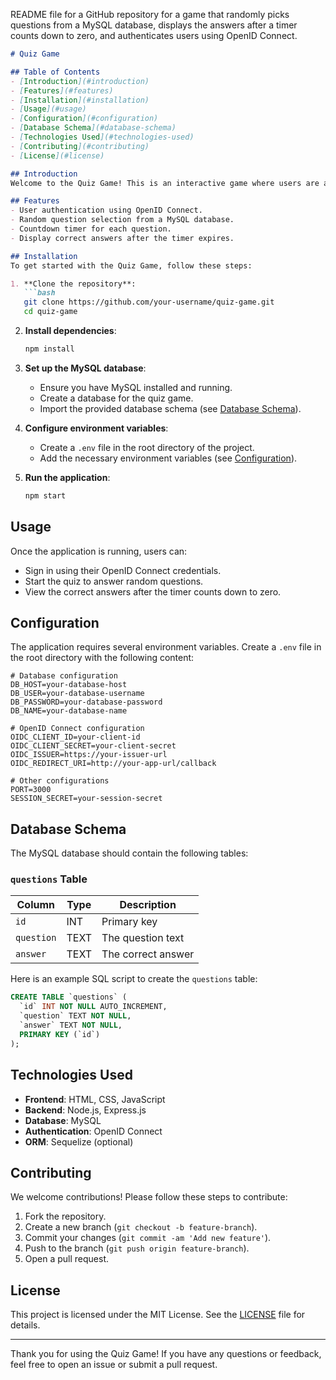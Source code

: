 README file for a GitHub repository for a game that randomly picks questions from a MySQL database, displays the answers after a timer counts down to zero, and authenticates users using OpenID Connect.
```markdown
# Quiz Game

## Table of Contents
- [Introduction](#introduction)
- [Features](#features)
- [Installation](#installation)
- [Usage](#usage)
- [Configuration](#configuration)
- [Database Schema](#database-schema)
- [Technologies Used](#technologies-used)
- [Contributing](#contributing)
- [License](#license)

## Introduction
Welcome to the Quiz Game! This is an interactive game where users are authenticated via OpenID Connect, presented with questions randomly selected from a MySQL database, and shown the answers after a timer counts down to zero. 

## Features
- User authentication using OpenID Connect.
- Random question selection from a MySQL database.
- Countdown timer for each question.
- Display correct answers after the timer expires.

## Installation
To get started with the Quiz Game, follow these steps:

1. **Clone the repository**:
   ```bash
   git clone https://github.com/your-username/quiz-game.git
   cd quiz-game
   ```

2. **Install dependencies**:
   ```bash
   npm install
   ```

3. **Set up the MySQL database**:
   - Ensure you have MySQL installed and running.
   - Create a database for the quiz game.
   - Import the provided database schema (see [Database Schema](#database-schema)).

4. **Configure environment variables**:
   - Create a `.env` file in the root directory of the project.
   - Add the necessary environment variables (see [Configuration](#configuration)).

5. **Run the application**:
   ```bash
   npm start
   ```

## Usage
Once the application is running, users can:
- Sign in using their OpenID Connect credentials.
- Start the quiz to answer random questions.
- View the correct answers after the timer counts down to zero.

## Configuration
The application requires several environment variables. Create a `.env` file in the root directory with the following content:

```env
# Database configuration
DB_HOST=your-database-host
DB_USER=your-database-username
DB_PASSWORD=your-database-password
DB_NAME=your-database-name

# OpenID Connect configuration
OIDC_CLIENT_ID=your-client-id
OIDC_CLIENT_SECRET=your-client-secret
OIDC_ISSUER=https://your-issuer-url
OIDC_REDIRECT_URI=http://your-app-url/callback

# Other configurations
PORT=3000
SESSION_SECRET=your-session-secret
```

## Database Schema
The MySQL database should contain the following tables:

### `questions` Table
| Column      | Type        | Description                  |
|-------------|-------------|------------------------------|
| `id`        | INT         | Primary key                  |
| `question`  | TEXT        | The question text            |
| `answer`    | TEXT        | The correct answer           |

Here is an example SQL script to create the `questions` table:

```sql
CREATE TABLE `questions` (
  `id` INT NOT NULL AUTO_INCREMENT,
  `question` TEXT NOT NULL,
  `answer` TEXT NOT NULL,
  PRIMARY KEY (`id`)
);
```

## Technologies Used
- **Frontend**: HTML, CSS, JavaScript
- **Backend**: Node.js, Express.js
- **Database**: MySQL
- **Authentication**: OpenID Connect
- **ORM**: Sequelize (optional)

## Contributing
We welcome contributions! Please follow these steps to contribute:

1. Fork the repository.
2. Create a new branch (`git checkout -b feature-branch`).
3. Commit your changes (`git commit -am 'Add new feature'`).
4. Push to the branch (`git push origin feature-branch`).
5. Open a pull request.

## License
This project is licensed under the MIT License. See the [LICENSE](LICENSE) file for details.

---

Thank you for using the Quiz Game! If you have any questions or feedback, feel free to open an issue or submit a pull request.
```
